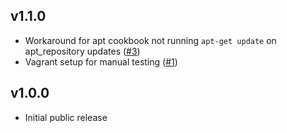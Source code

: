 ## v1.1.0

- Workaround for apt cookbook not running `apt-get update` on apt_repository
  updates ([#3][3])
- Vagrant setup for manual testing ([#1][1])

## v1.0.0

- Initial public release


[1]:  https://github.com/reaktor/chef-debian/issues/1  "Issue 1"
[3]:  https://github.com/reaktor/chef-debian/issues/3  "Issue 3"
